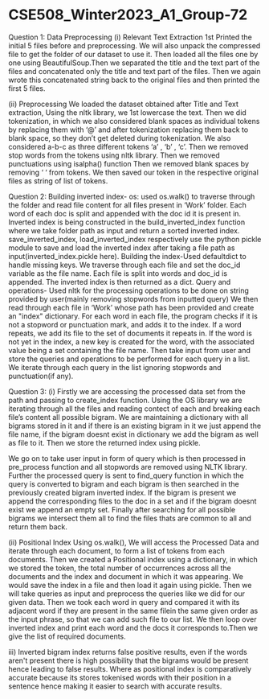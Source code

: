 # CSE508_Winter2023_A1_Group-72

Question 1: Data Preprocessing
(i) Relevant Text Extraction 
1st Printed the initial 5 files before and preprocessing.
We will also unpack the compressed file to get the folder of our dataset to use it. 
Then loaded all the files one by one using BeautifulSoup.Then we separated the title and the text part of the files and concatenated only the title and text part of the files. Then we again wrote this concatenated string back to the original files and then printed the first 5 files.

(ii) Preprocessing
We loaded the dataset obtained after Title and Text extraction, Using the nltk library, we 1st lowercase the text.
 Then we did tokenization, in which we also considered blank spaces as individual tokens by replacing them with ‘@’ and after tokenization replacing them back to blank space, so they don’t get deleted during tokenization.
We also considered a-b-c as three different tokens ‘a’ , ‘b’ , ‘c’. 
Then we removed stop words from the tokens using nltk library.
Then we removed punctuations using isalpha() function
Then we removed blank spaces by removing ‘ ‘ from tokens.
We then saved our token in the respective original files as string of list of tokens.


Question 2:
Building inverted index-
os: used os.walk() to traverse through the folder and read file content for all files present in ‘Work’ folder. Each word of each doc is split and appended with the doc id it is present in.
Inverted index is being constructed in the build_inverted_index function where we take folder path as input and return a sorted inverted index.
save_inverted_index, load_inverted_index respectively use the python pickle module to save and load the inverted index after taking a file path as input(inverted_index.pickle here).
Building the index-Used defaultdict to handle missing keys. We traverse through each file and set the doc_id variable as the file name. Each file is split into words and doc_id is appended. The inverted index is then returned as a dict. 
Query and operations-
Used nltk for the processing operations to be done on string provided by user(mainly removing stopwords from inputted query)
We then read through each file in ‘Work’ whose path has been provided and create an "index" dictionary. For each word in each file, the program checks if it is not a stopword or punctuation mark, and adds it to the index. If a word repeats, we add its file to the set of documents it repeats in. If the word is not yet in the index, a new key is created for the word, with the associated value being a set containing the file name.
Then take input from user and store the queries and operations to be performed for each query in a list. We iterate through each query in the list ignoring stopwords and punctuation(if any).

Question 3:
(i)
Firstly we are accessing the processed data set from the path and passing to create_index function. Using the OS library we are iterating through all the files and reading contect of each and breaking each file’s content all possible bigram. We are maintaining a dictionary with all bigrams stored in it and if there is an existing bigram in it we just append the file name, if the bigram doesnt exist in dictionary we add the bigram as well as file to it. Then we store the returned index using pickle. 

We go on to take user input in form of query which is then processed in pre_process function and all stopwords are removed using NLTK library.  Further the processed query is sent to find_query function in which the query is converted to bigram and each bigram is then searched in the previously created bigram inverted index. If the bigram is present we append the corresponding files to the doc in a set and if the bigram doesnt exist we append an empty set. Finally after searching for all possible bigrams we intersect them all to find the files thats are common to all and return them back.

(ii) Positional Index
Using os.walk(), We will access the Processed Data and iterate through each document, to form a list of tokens from each documents. Then we created a Positional index using a dictionary, in which we stored the token, the total number of occurrences across all the documents and the index and document in which it was appearing. We would save the index in a file and then load it again using pickle.
Then we will take queries as input and preprocess the queries like we did for our given data. Then we took each word in query and compared it with its adjacent word if they are present in  the same filein the same given order as the input phrase, so that we can add such file to our list.
We then loop over inverted index and print each word and the docs it corresponds to.Then we give the list of required documents. 

iii) Inverted bigram index returns false positive results, even if the words aren't present there is high possibility that the bigrams would be present hence leading to false results. Where as positional index is comparatively accurate because its stores tokenised words with their position in a sentence hence making it easier to search with accurate results.
